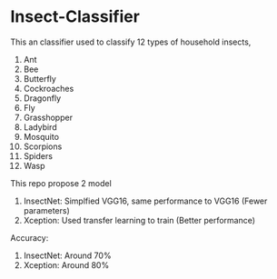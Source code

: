 # Insect-Classifier

This an classifier used to classify 12 types of household insects,
  1. Ant
  2. Bee
  3. Butterfly
  4. Cockroaches
  5. Dragonfly
  6. Fly
  7. Grasshopper
  8. Ladybird
  9. Mosquito
  10. Scorpions
  11. Spiders
  12. Wasp

This repo propose 2 model
  1. InsectNet: Simplfied VGG16, same performance to VGG16 (Fewer parameters)
  2. Xception: Used transfer learning to train (Better performance)

Accuracy:
  1. InsectNet: Around 70%
  2. Xception: Around 80%


